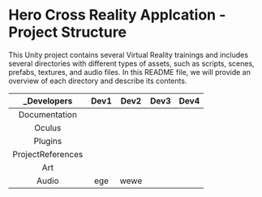 # Hero Cross Reality Applcation - Project Structure

This Unity project contains several Virtual Reality trainings and includes several
directories with different types of assets, such as scripts, scenes, prefabs, textures,
and audio files. In this README file, we will provide an overview of each directory and
describe its contents.

| _Developers | Dev1 | Dev2 | Dev3  | Dev4 |
| :---:        |     :---:      |   :---:	    | :---: | :---: |
| Documentation   |      |    |  |
| Oculus   |       |      | |
| Plugins    |        | 	    | |
| ProjectReferences  |      |     | |
| Art    |        |      | |
| Audio | ege | wewe | |
